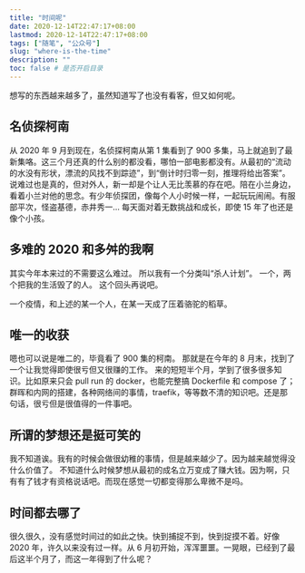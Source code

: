 ```yaml
---
title: "时间呢"
date: 2020-12-14T22:47:17+08:00
lastmod: 2020-12-14T22:47:17+08:00
tags: ["随笔", "公众号"]
slug: "where-is-the-time"
description: ""
toc: false # 是否开启目录
---
```


想写的东西越来越多了，虽然知道写了也没有看客，但又如何呢。

## 名侦探柯南

从 2020 年 9 月到现在，名侦探柯南从第 1 集看到了 900 多集，马上就追到了最新集咯。这三个月还真的什么别的都没看，哪怕一部电影都没有。从最初的“流动的水没有形状，漂流的风找不到踪迹”，到“倒计时归零一刻，推理将给出答案”。
说难过也是真的，但对外人，新一却是个让人无比羡慕的存在吧。陪在小兰身边，看着小兰对他的思念。有少年侦探团，像每个人小时候一样，一起玩玩闹闹。有服部平次，怪盗基德，赤井秀一… 每天面对着无数挑战和成长，即使 15 年了也还是像个小孩。

## 多难的 2020 和多舛的我啊

其实今年本来过的不需要这么难过。
所以我有一个分类叫“杀人计划”。
一个，两个把我的生活毁了的人。
这个回头再说吧。

一个疫情，和上述的某一个人，在某一天成了压着骆驼的稻草。

## 唯一的收获

嗯也可以说是唯二的，毕竟看了 900 集的柯南。
那就是在今年的 8 月末，找到了一个让我觉得即使很亏但又很赚的工作。
来的短短半个月，学到了很多很多知识。比如原来只会 pull run 的 docker，也能完整搞 Dockerfile 和 compose 了；群晖和内网的搭建，各种网络间的事情，traefik，等等数不清的知识吧。还是那句话，很亏但是很值得的一件事吧。

## 所谓的梦想还是挺可笑的

我不知道诶。我有的时候会做很幼稚的事情，但是越来越少了。因为越来越觉得没什么价值了。
不知道什么时候梦想从最初的成名立万变成了赚大钱。因为啊，只有有了钱才有资格说话吧。而现在感觉一切都变得那么卑微不是吗。

## 时间都去哪了

很久很久，没有感觉时间过的如此之快。快到捕捉不到，快到捉摸不着。好像 2020 年，许久以来没有过一样。从 6 月初开始，浑浑噩噩。一晃眼，已经到了最后这半个月了，而这一年得到了什么呢？
